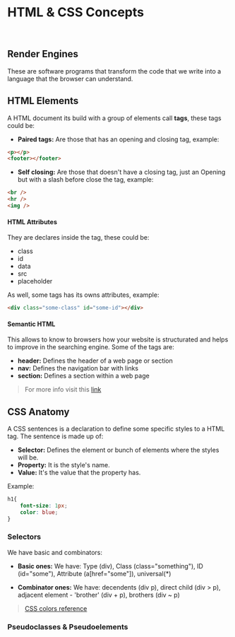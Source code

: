 # HTML & CSS Concepts
<br />

## Render Engines

These are software programs that transform the code that we write into a language that the browser can understand.

## HTML Elements

A HTML document its build with a group of elements call **tags**, these tags could be:

- **Paired tags:** Are those that has an opening and closing tag, example:

```html
<p></p>
<footer></footer>
```
- **Self closing:** Are those that doesn't have a closing tag, just an Opening but with a slash before close the tag, example:
 
```html
<br />
<hr />
<img />
```

#### HTML Attributes

They are declares inside the tag, these could be:

- class
- id
- data
- src
- placeholder

As well, some tags has its owns attributes, example:

```html
<div class="some-class" id="some-id"></div>
```

#### Semantic HTML

This allows to know to browsers how your website is structurated and helps to improve in the searching engine.
Some of the tags are:

- **header:** Defines the header of a web page or section
- **nav:** Defines the navigation bar with links
- **section:** Defines a section within a web page

> For more info visit this [link](https://htmlreference.io/)

## CSS Anatomy

A CSS sentences is a declaration to define some specific styles to a HTML tag. The sentence is made up of:

- **Selector:** Defines the element or bunch of elements where the styles will be.
- **Property:** It is the style's name.
- **Value:** It's the value that the property has.

Example:

```css
h1{
    font-size: 1px;
    color: blue;
}
```

### Selectors

We have basic and combinators:

- **Basic ones:** We have: Type (div), Class (class="something"), ID (id="some"), Attribute (a[href="some"]), universal(*)

- **Combinator ones:** We have: decendents (div p), direct child (div > p), adjacent element - 'brother' (div + p), brothers (div ~ p)

> [CSS colors reference](https://htmlcolorcodes.com/es/nombres-de-los-colores/)

### Pseudoclasses & Pseudoelements


